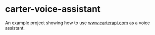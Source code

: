 # carter-voice-assistant
An example project showing how to use www.carterapi.com as a voice assistant.
